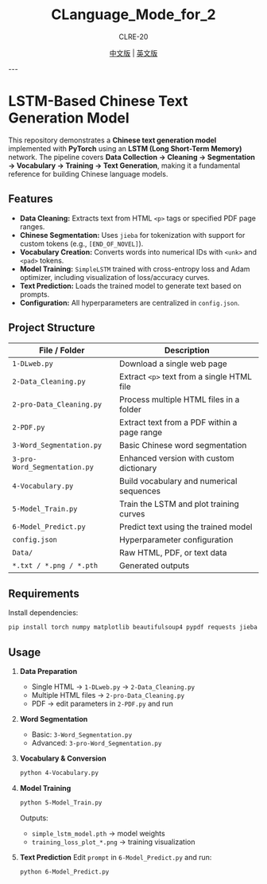 <h1 align="center">CLanguage_Mode_for_2</h1>
<p align="center">CLRE-20</p>
<p align="center"><a href="/README.md">中文版</a> | <a href="/EREADME.md">英文版</a></p>
---

# LSTM-Based Chinese Text Generation Model

This repository demonstrates a **Chinese text generation model** implemented with **PyTorch** using an **LSTM (Long Short-Term Memory)** network.
The pipeline covers **Data Collection → Cleaning → Segmentation → Vocabulary → Training → Text Generation**, making it a fundamental reference for building Chinese language models.

## Features

* **Data Cleaning:** Extracts text from HTML `<p>` tags or specified PDF page ranges.
* **Chinese Segmentation:** Uses `jieba` for tokenization with support for custom tokens (e.g., `[END_OF_NOVEL]`).
* **Vocabulary Creation:** Converts words into numerical IDs with `<unk>` and `<pad>` tokens.
* **Model Training:** `SimpleLSTM` trained with cross-entropy loss and Adam optimizer, including visualization of loss/accuracy curves.
* **Text Prediction:** Loads the trained model to generate text based on prompts.
* **Configuration:** All hyperparameters are centralized in `config.json`.

## Project Structure

| File / Folder                | Description                                 |
| ---------------------------- | ------------------------------------------- |
| `1-DLweb.py`                 | Download a single web page                  |
| `2-Data_Cleaning.py`         | Extract `<p>` text from a single HTML file  |
| `2-pro-Data_Cleaning.py`     | Process multiple HTML files in a folder     |
| `2-PDF.py`                   | Extract text from a PDF within a page range |
| `3-Word_Segmentation.py`     | Basic Chinese word segmentation             |
| `3-pro-Word_Segmentation.py` | Enhanced version with custom dictionary     |
| `4-Vocabulary.py`            | Build vocabulary and numerical sequences    |
| `5-Model_Train.py`           | Train the LSTM and plot training curves     |
| `6-Model_Predict.py`         | Predict text using the trained model        |
| `config.json`                | Hyperparameter configuration                |
| `Data/`                      | Raw HTML, PDF, or text data                 |
| `*.txt / *.png / *.pth`      | Generated outputs                           |

## Requirements

Install dependencies:

```bash
pip install torch numpy matplotlib beautifulsoup4 pypdf requests jieba
```

## Usage

1. **Data Preparation**

   * Single HTML → `1-DLweb.py` → `2-Data_Cleaning.py`
   * Multiple HTML files → `2-pro-Data_Cleaning.py`
   * PDF → edit parameters in `2-PDF.py` and run

2. **Word Segmentation**

   * Basic: `3-Word_Segmentation.py`
   * Advanced: `3-pro-Word_Segmentation.py`

3. **Vocabulary & Conversion**

   ```bash
   python 4-Vocabulary.py
   ```

4. **Model Training**

   ```bash
   python 5-Model_Train.py
   ```

   Outputs:

   * `simple_lstm_model.pth` → model weights
   * `training_loss_plot_*.png` → training visualization

5. **Text Prediction**
   Edit `prompt` in `6-Model_Predict.py` and run:

   ```bash
   python 6-Model_Predict.py
   ```
